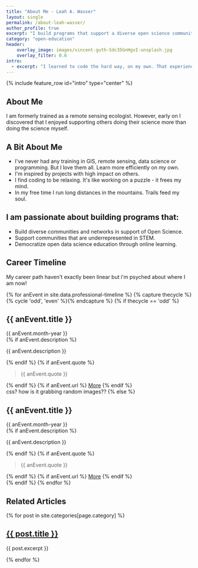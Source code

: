 ```yaml
---
title: "About Me - Leah A. Wasser"
layout: single
permalink: /about-leah-wasser/
author_profile: true
excerpt: "I build programs that support a diverse open science community."
category: "open-education"
header:
    overlay_image: images/vincent-guth-Sdc35GnHgvI-unsplash.jpg
    overlay_filter: 0.6
intro:
  - excerpt: "I learned to code the hard way, on my own. That experience drives me to support community around skills and tools needed to propel data intensive science forward. We don't all have to learn the hard way."
---
```

{% include feature_row id="intro" type="center" %}

## About Me 
I am formerly trained as a remote sensing ecologist. However, early on I 
discovered that I enjoyed supporting others doing their science more than doing 
the science myself. 

## A Bit About Me

* I've never had any training in GIS, remote sensing, data science or programming. But I love them all. Learn more efficiently on my own.
* I'm inspired by projects with high impact on others.
* I find coding to be relaxing. It's like working on a puzzle - it frees my mind.
* In my free time I run long distances in the mountains. Trails feed my soul.  


<div class=notice markdown="1">

## I am passionate about building programs that: 

* Build diverse communities and networks in support of Open Science. 
* Support communities that are underrepresented in STEM.
* Democratize open data science education through online learning. 
</div>

## Career Timeline
My career path haven't exactly been linear but i'm psyched about where I am now! 

<section class="timeline">
  <div class="container">
    {% for anEvent in site.data.professional-timeline %}
      {% capture thecycle %}{% cycle 'odd', 'even' %}{% endcapture %}
        {% if thecycle == 'odd' %}
          <div class="timeline-item">
            <div class="timeline-img"></div>
            <div class="timeline-content js--fadeInLeft">
              <h2>{{ anEvent.title }}</h2>
              <div class="date">{{ anEvent.month-year }}</div>
              {% if anEvent.description %}
                <p>{{ anEvent.description }}</p>
              {% endif %}
              {% if anEvent.quote %}
                <blockquote>{{ anEvent.quote }}</blockquote>
              {% endif %}
              {% if anEvent.url %}
                <a class="bnt-more" href="{{ anEvent.url }}">More</a>
              {% endif %}
            </div>
          </div>
          css? how is it grabbing random images??
        {% else %}
          <div class="timeline-item">
            <div class="timeline-img"></div>
            <div class="timeline-content timeline-card js--fadeInRight">
              <div class="timeline-img-header">
                <h2>{{ anEvent.title }}</h2>
              </div>
              <div class="date">{{ anEvent.month-year }}</div>
              {% if anEvent.description %}
                <p>{{ anEvent.description }}</p>
              {% endif %}
              {% if anEvent.quote %}
                <blockquote>{{ anEvent.quote }}</blockquote>
              {% endif %}
              {% if anEvent.url %}
                <a class="bnt-more" href="{{ anEvent.url }}">More</a>
              {% endif %}
            </div>
          </div>
          {% endif %}
        {% endfor %}
  </div>
</section>





## Related Articles
<div class="list__item">
{% for post in site.categories[page.category] %}
<!-- List all posts in the page category  -->
<!-- Somehow loop through each class lesson and count - right now i'm not including category on series pages -->
<div class="list__item">
<article class="archive__item">
  <h2 class="archive__item-title"><a href="{{ site.baseurl }}{{ post.url}}">{{ post.title }}</a></h2>
  <p class="archive__item-excerpt">{{ post.excerpt }}</p>
</article>
</div>
{% endfor %}
</div>
